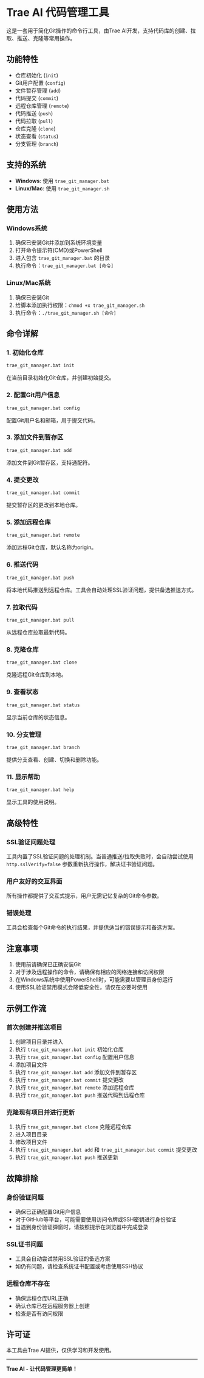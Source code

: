 # Trae AI 代码管理工具

这是一套用于简化Git操作的命令行工具，由Trae AI开发，支持代码库的创建、拉取、推送、克隆等常用操作。

## 功能特性

- 仓库初始化 (`init`)
- Git用户配置 (`config`)
- 文件暂存管理 (`add`)
- 代码提交 (`commit`)
- 远程仓库管理 (`remote`)
- 代码推送 (`push`)
- 代码拉取 (`pull`)
- 仓库克隆 (`clone`)
- 状态查看 (`status`)
- 分支管理 (`branch`)

## 支持的系统

- **Windows**: 使用 `trae_git_manager.bat`
- **Linux/Mac**: 使用 `trae_git_manager.sh`

## 使用方法

### Windows系统

1. 确保已安装Git并添加到系统环境变量
2. 打开命令提示符(CMD)或PowerShell
3. 进入包含 `trae_git_manager.bat` 的目录
4. 执行命令：`trae_git_manager.bat [命令]`

### Linux/Mac系统

1. 确保已安装Git
2. 给脚本添加执行权限：`chmod +x trae_git_manager.sh`
3. 执行命令：`./trae_git_manager.sh [命令]`

## 命令详解

### 1. 初始化仓库
```
trae_git_manager.bat init
```
在当前目录初始化Git仓库，并创建初始提交。

### 2. 配置Git用户信息
```
trae_git_manager.bat config
```
配置Git用户名和邮箱，用于提交代码。

### 3. 添加文件到暂存区
```
trae_git_manager.bat add
```
添加文件到Git暂存区，支持通配符。

### 4. 提交更改
```
trae_git_manager.bat commit
```
提交暂存区的更改到本地仓库。

### 5. 添加远程仓库
```
trae_git_manager.bat remote
```
添加远程Git仓库，默认名称为origin。

### 6. 推送代码
```
trae_git_manager.bat push
```
将本地代码推送到远程仓库。工具会自动处理SSL验证问题，提供备选推送方式。

### 7. 拉取代码
```
trae_git_manager.bat pull
```
从远程仓库拉取最新代码。

### 8. 克隆仓库
```
trae_git_manager.bat clone
```
克隆远程Git仓库到本地。

### 9. 查看状态
```
trae_git_manager.bat status
```
显示当前仓库的状态信息。

### 10. 分支管理
```
trae_git_manager.bat branch
```
提供分支查看、创建、切换和删除功能。

### 11. 显示帮助
```
trae_git_manager.bat help
```
显示工具的使用说明。

## 高级特性

### SSL验证问题处理

工具内置了SSL验证问题的处理机制。当普通推送/拉取失败时，会自动尝试使用 `http.sslVerify=false` 参数重新执行操作，解决证书验证问题。

### 用户友好的交互界面

所有操作都提供了交互式提示，用户无需记忆复杂的Git命令参数。

### 错误处理

工具会检查每个Git命令的执行结果，并提供适当的错误提示和备选方案。

## 注意事项

1. 使用前请确保已正确安装Git
2. 对于涉及远程操作的命令，请确保有相应的网络连接和访问权限
3. 在Windows系统中使用PowerShell时，可能需要以管理员身份运行
4. 使用SSL验证禁用模式会降低安全性，请仅在必要时使用

## 示例工作流

### 首次创建并推送项目

1. 创建项目目录并进入
2. 执行 `trae_git_manager.bat init` 初始化仓库
3. 执行 `trae_git_manager.bat config` 配置用户信息
4. 添加项目文件
5. 执行 `trae_git_manager.bat add` 添加文件到暂存区
6. 执行 `trae_git_manager.bat commit` 提交更改
7. 执行 `trae_git_manager.bat remote` 添加远程仓库
8. 执行 `trae_git_manager.bat push` 推送代码到远程仓库

### 克隆现有项目并进行更新

1. 执行 `trae_git_manager.bat clone` 克隆远程仓库
2. 进入项目目录
3. 修改项目文件
4. 执行 `trae_git_manager.bat add` 和 `trae_git_manager.bat commit` 提交更改
5. 执行 `trae_git_manager.bat push` 推送更新

## 故障排除

### 身份验证问题
- 确保已正确配置Git用户信息
- 对于GitHub等平台，可能需要使用访问令牌或SSH密钥进行身份验证
- 当遇到身份验证弹窗时，请按照提示在浏览器中完成登录

### SSL证书问题
- 工具会自动尝试禁用SSL验证的备选方案
- 如仍有问题，请检查系统证书配置或考虑使用SSH协议

### 远程仓库不存在
- 确保远程仓库URL正确
- 确认仓库已在远程服务器上创建
- 检查是否有访问权限

## 许可证

本工具由Trae AI提供，仅供学习和开发使用。

---

**Trae AI - 让代码管理更简单！**